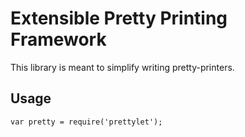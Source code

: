 # Extensible Pretty Printing Framework

This library is meant to simplify writing pretty-printers.

## Usage



    var pretty = require('prettylet');


